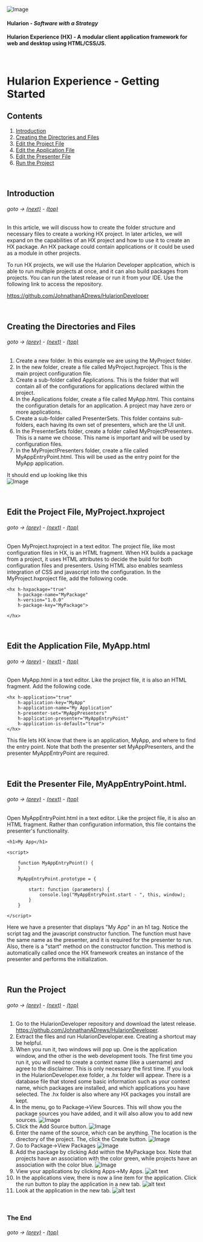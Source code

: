 <a id="top"></a> 

![Image](Hularion.png)
#### Hularion - *Software with a Strategy*
#### Hularion Experience (HX) - A modular client application framework for web and desktop using HTML/CSS/JS.

&nbsp;



# Hularion Experience - Getting Started

## Contents 

1. [Introduction](#Introduction)
1. [Creating the Directories and Files](#CreatingDirectoriesFiles)
1. [Edit the Project File](#EditProjectFile)
1. [Edit the Application File](#EditApplicationFile)
1. [Edit the Presenter File](#EditPresenterFile)
1. [Run the Project](#RunProject)

&nbsp;
<a id="Introduction"></a>
## Introduction 

###### goto &rarr; [(next)](#CreatingDirectoriesFiles) - [(top)](#top)

In this article, we will discuss how to create the folder structure and necessary files to create a working HX project. In later articles, we will expand on the capabilities of an HX project and how to use it to create an HX package. An HX package could contain applications or it could be used as a module in other projects.

To run HX projects, we will use the Hularion Developer application, which is able to run multiple projects at once, and it can also build packages from projects. You can run the latest release or run it from your IDE. Use the following link to access the repository.

https://github.com/JohnathanADrews/HularionDeveloper


&nbsp;
<a id="CreatingDirectoriesFiles"></a>
## Creating the Directories and Files 

###### goto &rarr; [(prev)](#Introduction) - [(next)](#EditProjectFile) - [(top)](#top)

1. Create a new folder. In this example we are using the MyProject folder.
2. In the new folder, create a file called MyProject.hxproject. This is the main project configuration file.
3. Create a sub-folder called Applications. This is the folder that will contain all of the configurations for applications declared within the project.
4. In the Applications folder, create a file called MyApp.html. This contains the configuration details for an application. A project may have zero or more applications.
5. Create a sub-folder called PresenterSets. This folder contains sub-folders, each having its own set of presenters, which are the UI unit.
6. In the PresenterSets folder, create a folder called MyProjectPresenters. This is a name we choose. This name is important and will be used by configuration files.
7. In the MyProjectPresenters folder, create a file called MyAppEntryPoint.html. This will be used as the entry point for the MyApp application.

It should end up looking like this  
![Image](GettingStartedFiles.png)
 

&nbsp;
<a id="EditProjectFile"></a>
## Edit the Project File, MyProject.hxproject

###### goto &rarr; [(prev)](#CreatingDirectoriesFiles) - [(next)](#EditApplicationFile) - [(top)](#top)

Open MyProject.hxproject in a text editor. The project file, like most configuration files in HX, is an HTML fragment. When HX builds a package from a project, it uses HTML attributes to decide the build for both configuration files and presenters. Using HTML also enables seamless integration of CSS and javascript into the configuration. In the MyProject.hxproject file, add the following code.

```
<hx h-hxpackage="true"
    h-package-name="MyPackage"
    h-version="1.0.0"
    h-package-key="MyPackage">

</hx>
```


&nbsp;
<a id="EditApplicationFile"></a>
## Edit the Application File, MyApp.html 

###### goto &rarr; [(prev)](#EditProjectFile) - [(next)](#EditPresenterFile) - [(top)](#top)

Open MyApp.html in a text editor. Like the project file, it is also an HTML fragment. Add the following code.

```
<hx h-application="true"
    h-application-key="MyApp"
    h-application-name="My Application"
    h-presenter-set="MyAppPresenters"
    h-application-presenter="MyAppEntryPoint"
    h-application-is-default="true">
</hx>
```
This file lets HX know that there is an application, MyApp, and where to find the entry point. Note that both the presenter set MyAppPresenters, and the presenter MyAppEntryPoint are required.



&nbsp;
<a id="EditPresenterFile"></a>
## Edit the Presenter File, MyAppEntryPoint.html. 

###### goto &rarr; [(prev)](#EditApplicationFile) - [(next)](#RunProject) - [(top)](#top)

Open MyAppEntryPoint.html in a text editor. Like the project file, it is also an HTML fragment. Rather than configuration information, this file contains the presenter's functionality.

```
<h1>My App</h1>

<script>

    function MyAppEntryPoint() {
    }

    MyAppEntryPoint.prototype = {

        start: function (parameters) {            
            console.log("MyAppEntryPoint.start - ", this, window);
        }
    }

</script>
```
Here we have a presenter that displays "My App" in an h1 tag. Notice the script tag and the javascript constructor function. The function must have the same name as the presenter, and it is required for the presenter to run. Also, there is a "start" method on the constructor function. This method is automatically called once the HX framework creates an instance of the presenter and performs the initialization.



&nbsp;
<a id="RunProject"></a>
## Run the Project 

###### goto &rarr; [(prev)](#EditPresenterFile) - [(next)](#End) - [(top)](#top)

1. Go to the HularionDeveloper repository and download the latest release. https://github.com/JohnathanADrews/HularionDeveloper.
2. Extract the files and run HularionDeveloper.exe. Creating a shortcut may be helpful.
3. When you run it, two windows will pop up. One is the application window, and the other is the web development tools. The first time you run it, you will need to create a context name (like a username) and agree to the disclaimer. This is only necessary the first time. If you look in the HularionDeveloper.exe folder, a .hx folder will appear. There is a database file that stored some basic information such as your context name, which packages are installed, and which applications you have selected. The .hx folder is also where any HX packages you install are kept.
4. In the menu, go to Package->View Sources. This will show you the package sources you have added, and it will also allow you to add new sources.
![Image](ViewSources.png)
5. Click the Add Source button.
![Image](ClickAddSource.png)
6. Enter the name of the source, which can be anything. The location is the directory of the project. The, click the Create button.
![Image](CreateSource.png)
7. Go to Package->View Packages
![Image](ViewPackages.png)
8. Add the package by clicking Add within the MyPackage box. Note that projects have an association with the color green, while projects have an association with the color blue.
![Image](AddPackage.png)
9. View your applications by clicking Apps->My Apps.
![alt text](MyApps.png)
10. In the applications view, there is now a line item for the application. Click the run button to play the application in a new tab.
![alt text](ViewApps.png)
11. Look at the application in the new tab.
![alt text](RunMyApp.png)


&nbsp;
<a id="End"></a>
### The End 
###### goto &rarr; [(prev)](#RunProject) - [(top)](#top)